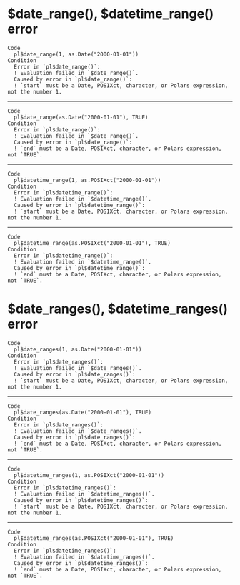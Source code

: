 # $date_range(), $datetime_range() error

    Code
      pl$date_range(1, as.Date("2000-01-01"))
    Condition
      Error in `pl$date_range()`:
      ! Evaluation failed in `$date_range()`.
      Caused by error in `pl$date_range()`:
      ! `start` must be a Date, POSIXct, character, or Polars expression, not the number 1.

---

    Code
      pl$date_range(as.Date("2000-01-01"), TRUE)
    Condition
      Error in `pl$date_range()`:
      ! Evaluation failed in `$date_range()`.
      Caused by error in `pl$date_range()`:
      ! `end` must be a Date, POSIXct, character, or Polars expression, not `TRUE`.

---

    Code
      pl$datetime_range(1, as.POSIXct("2000-01-01"))
    Condition
      Error in `pl$datetime_range()`:
      ! Evaluation failed in `$datetime_range()`.
      Caused by error in `pl$datetime_range()`:
      ! `start` must be a Date, POSIXct, character, or Polars expression, not the number 1.

---

    Code
      pl$datetime_range(as.POSIXct("2000-01-01"), TRUE)
    Condition
      Error in `pl$datetime_range()`:
      ! Evaluation failed in `$datetime_range()`.
      Caused by error in `pl$datetime_range()`:
      ! `end` must be a Date, POSIXct, character, or Polars expression, not `TRUE`.

# $date_ranges(), $datetime_ranges() error

    Code
      pl$date_ranges(1, as.Date("2000-01-01"))
    Condition
      Error in `pl$date_ranges()`:
      ! Evaluation failed in `$date_ranges()`.
      Caused by error in `pl$date_ranges()`:
      ! `start` must be a Date, POSIXct, character, or Polars expression, not the number 1.

---

    Code
      pl$date_ranges(as.Date("2000-01-01"), TRUE)
    Condition
      Error in `pl$date_ranges()`:
      ! Evaluation failed in `$date_ranges()`.
      Caused by error in `pl$date_ranges()`:
      ! `end` must be a Date, POSIXct, character, or Polars expression, not `TRUE`.

---

    Code
      pl$datetime_ranges(1, as.POSIXct("2000-01-01"))
    Condition
      Error in `pl$datetime_ranges()`:
      ! Evaluation failed in `$datetime_ranges()`.
      Caused by error in `pl$datetime_ranges()`:
      ! `start` must be a Date, POSIXct, character, or Polars expression, not the number 1.

---

    Code
      pl$datetime_ranges(as.POSIXct("2000-01-01"), TRUE)
    Condition
      Error in `pl$datetime_ranges()`:
      ! Evaluation failed in `$datetime_ranges()`.
      Caused by error in `pl$datetime_ranges()`:
      ! `end` must be a Date, POSIXct, character, or Polars expression, not `TRUE`.

